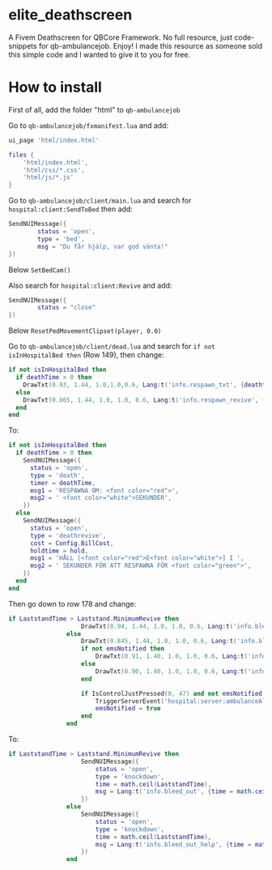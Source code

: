 # elite_deathscreen
A Fivem Deathscreen for QBCore Framework. No full resource, just code-snippets for qb-ambulancejob. Enjoy!
I made this resource as someone sold this simple code and I wanted to give it to you for free.

# How to install
First of all, add the folder "html" to `qb-ambulancejob`

Go to `qb-ambulancejob/fxmanifest.lua` and add:
```lua
ui_page 'html/index.html'

files {
	'html/index.html',
	'html/css/*.css',
	'html/js/*.js'
}
```

Go to `qb-ambulancejob/client/main.lua` and search for `hospital:client:SendToBed` then add:
```lua
SendNUIMessage({
        status = 'open',
        type = 'bed',
        msg = "Du får hjälp, var god vänta!"
})
```
Below `SetBedCam()`

Also search for `hospital:client:Revive` and add:
```lua
SendNUIMessage({
        status = "close"
})
```
Below `ResetPedMovementClipset(player, 0.0)`

Go to `qb-ambulancejob/client/dead.lua` and search for `if not isInHospitalBed then` (Row 149), then change:
```lua
if not isInHospitalBed then
  if deathTime > 0 then
    DrawTxt(0.93, 1.44, 1.0,1.0,0.6, Lang:t('info.respawn_txt', {deathtime = math.ceil(deathTime)}), 255, 255, 255, 255)
  else
    DrawTxt(0.865, 1.44, 1.0, 1.0, 0.6, Lang:t('info.respawn_revive', {holdtime = hold, cost = Config.BillCost}), 255, 255, 255, 255)
  end
end
```
To:
```lua
if not isInHospitalBed then
  if deathTime > 0 then
    SendNUIMessage({
      status = 'open',
      type = 'death',
      timer = deathTime,
      msg1 = 'RESPAWNA OM: <font color="red">',
      msg2 = ' <font color="white">SEKUNDER',
    })
  else
    SendNUIMessage({
      status = 'open',
      type = 'deathrevive',
      cost = Config.BillCost,
      holdtime = hold,
      msg1 = 'HÅLL [<font color="red">E<font color="white">] I ',
      msg2 = ' SEKUNDER FÖR ATT RESPAWNA FÖR <font color="green">',
    })
  end
end
```

Then go down to row 178 and change:
```lua
if LaststandTime > Laststand.MinimumRevive then
                    DrawTxt(0.94, 1.44, 1.0, 1.0, 0.6, Lang:t('info.bleed_out', {time = math.ceil(LaststandTime)}), 255, 255, 255, 255)
                else
                    DrawTxt(0.845, 1.44, 1.0, 1.0, 0.6, Lang:t('info.bleed_out_help', {time = math.ceil(LaststandTime)}), 255, 255, 255, 255)
                    if not emsNotified then
                        DrawTxt(0.91, 1.40, 1.0, 1.0, 0.6, Lang:t('info.request_help'), 255, 255, 255, 255)
                    else
                        DrawTxt(0.90, 1.40, 1.0, 1.0, 0.6, Lang:t('info.help_requested'), 255, 255, 255, 255)
                    end

                    if IsControlJustPressed(0, 47) and not emsNotified then
                        TriggerServerEvent('hospital:server:ambulanceAlert', Lang:t('info.civ_down'))
                        emsNotified = true
                    end
                end
```
To:
```lua
if LaststandTime > Laststand.MinimumRevive then
                    SendNUIMessage({
                        status = 'open',
                        type = 'knockdown',
                        time = math.ceil(LaststandTime),
                        msg = Lang:t('info.bleed_out', {time = math.ceil(LaststandTime)})
                    })
                else
                    SendNUIMessage({
                        status = 'open',
                        type = 'knockdown',
                        time = math.ceil(LaststandTime),
                        msg = Lang:t('info.bleed_out_help', {time = math.ceil(LaststandTime)})
                    })
                end
```
